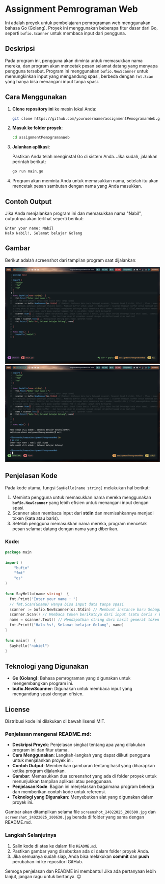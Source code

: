 # Assignment Pemrograman Web

Ini adalah proyek untuk pembelajaran pemrograman web menggunakan bahasa Go (Golang). Proyek ini menggunakan beberapa fitur dasar dari Go, seperti `bufio.Scanner` untuk membaca input dari pengguna. 

## Deskripsi

Pada program ini, pengguna akan diminta untuk memasukkan nama mereka, dan program akan mencetak pesan selamat datang yang menyapa pengguna tersebut. Program ini menggunakan `bufio.NewScanner` untuk memungkinkan input yang mengandung spasi, berbeda dengan `fmt.Scan` yang hanya bisa menangani input tanpa spasi.

## Cara Menggunakan

1. **Clone repository ini** ke mesin lokal Anda:

    ```bash
    git clone https://github.com/yourusername/assignmentPemogramanWeb.git
    ```

2. **Masuk ke folder proyek**:

    ```bash
    cd assignmentPemogramanWeb
    ```

3. **Jalankan aplikasi**:

    Pastikan Anda telah menginstal Go di sistem Anda. Jika sudah, jalankan perintah berikut:

    ```bash
    go run main.go
    ```

4. Program akan meminta Anda untuk memasukkan nama, setelah itu akan mencetak pesan sambutan dengan nama yang Anda masukkan.

## Contoh Output

Jika Anda menjalankan program ini dan memasukkan nama "Nabil", outputnya akan terlihat seperti berikut:

```
Enter your name: Nabil
Halo Nabil!, Selamat belajar Golang
```

## Gambar

Berikut adalah screenshot dari tampilan program saat dijalankan:

![Screenshot 1](screenshot_24022025_200500.jpg)
![Screenshot 2](screenshot_24022025_200630.jpg)

## Penjelasan Kode

Pada kode utama, fungsi `SayHello(name string)` melakukan hal berikut:
1. Meminta pengguna untuk memasukkan nama mereka menggunakan **`bufio.NewScanner`** yang lebih efisien untuk menangani input dengan spasi.
2. Scanner akan membaca input dari **stdin** dan memisahkannya menjadi token (kata atau baris).
3. Setelah pengguna memasukkan nama mereka, program mencetak pesan selamat datang dengan nama yang diberikan.

### Kode:

```go
package main

import (
	"bufio"
	"fmt"
	"os"
)

func SayHello(name string)  {
  fmt.Print("Enter your name : ")
  // fmt.Scan(&name) Hanya bisa input data tanpa spasi
  scanner := bufio.NewScanner(os.Stdin) // Membuat instance baru Sebagai scanner
  scanner.Scan() // Membaca token berikutnya dari input (satu baris / kata)
  name = scanner.Text() // Mendapatkan string dari hasil generat token
  fmt.Printf("Halo %v!, Selamat belajar Golang", name)
}

func main()  {
  SayHello("nabiel")
}
```

## Teknologi yang Digunakan
- **Go (Golang)**: Bahasa pemrograman yang digunakan untuk mengembangkan program ini.
- **bufio.NewScanner**: Digunakan untuk membaca input yang mengandung spasi dengan efisien.

## License

Distribusi kode ini dilakukan di bawah lisensi MIT.

### Penjelasan mengenai README.md:
- **Deskripsi Proyek**: Penjelasan singkat tentang apa yang dilakukan program ini dan fitur utama.
- **Cara Menggunakan**: Langkah-langkah yang dapat diikuti pengguna untuk menjalankan proyek ini.
- **Contoh Output**: Memberikan gambaran tentang hasil yang diharapkan ketika program dijalankan.
- **Gambar**: Memasukkan dua screenshot yang ada di folder proyek untuk menunjukkan tampilan aplikasi atau penggunaan.
- **Penjelasan Kode**: Bagian ini menjelaskan bagaimana program bekerja dan memberikan contoh kode untuk referensi.
- **Teknologi yang Digunakan**: Menyebutkan alat yang digunakan dalam proyek ini.

Gambar akan ditampilkan selama file `screenshot_24022025_200500.jpg` dan `screenshot_24022025_200630.jpg` berada di folder yang sama dengan README.md.

### Langkah Selanjutnya
1. Salin kode di atas ke dalam file `README.md`.
2. Pastikan gambar yang disebutkan ada di dalam folder proyek Anda.
3. Jika semuanya sudah siap, Anda bisa melakukan **commit** dan **push** perubahan ini ke repositori GitHub.

Semoga penjelasan dan README ini membantu! Jika ada pertanyaan lebih lanjut, jangan ragu untuk bertanya. 😊

